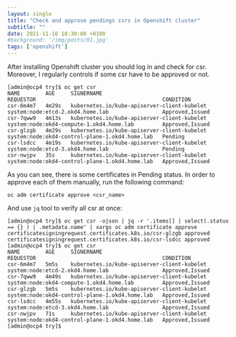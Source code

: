 ```yaml
---
layout: single
title: "Check and approve pendings csrs in Openshift cluster"
subtitle: ""
date: 2021-11-16 18:30:00 +0100
#background: '/img/posts/01.jpg'
tags: ['openshift']
---
```

 
After installing Openshift cluster you should log in and check for csr. Moreover, I regularly controls if some csr have to be approved or not.

````
[admin@ocp4 try]$ oc get csr
NAME        AGE     SIGNERNAME                                    REQUESTOR                                        CONDITION
csr-6m4m7   4m29s   kubernetes.io/kube-apiserver-client-kubelet   system:node:etcd-2.okd4.home.lab                 Approved,Issued
csr-7qww9   4m13s   kubernetes.io/kube-apiserver-client-kubelet   system:node:okd4-compute-1.okd4.home.lab         Approved,Issued
csr-glzgb   4m29s   kubernetes.io/kube-apiserver-client-kubelet   system:node:okd4-control-plane-1.okd4.home.lab   Pending
csr-lsdcc   4m19s   kubernetes.io/kube-apiserver-client-kubelet   system:node:etcd-3.okd4.home.lab                 Pending
csr-nwjpv   35s     kubernetes.io/kube-apiserver-client-kubelet   system:node:okd4-control-plane-1.okd4.home.lab   Approved,Issued
````

As you can see, there is some certificates in Pending status. In order to approve each of them manually, run the following command:
````
oc adm certificate approve <csr_name>
````

And use `jq` tool to verify all csr at once:
````
[admin@ocp4 try]$ oc get csr -ojson | jq -r '.items[] | select(.status == {} ) | .metadata.name' | xargs oc adm certificate approve
certificatesigningrequest.certificates.k8s.io/csr-glzgb approved
certificatesigningrequest.certificates.k8s.io/csr-lsdcc approved
[admin@ocp4 try]$ oc get csr
NAME        AGE     SIGNERNAME                                    REQUESTOR                                        CONDITION
csr-6m4m7   5m5s    kubernetes.io/kube-apiserver-client-kubelet   system:node:etcd-2.okd4.home.lab                 Approved,Issued
csr-7qww9   4m49s   kubernetes.io/kube-apiserver-client-kubelet   system:node:okd4-compute-1.okd4.home.lab         Approved,Issued
csr-glzgb   5m5s    kubernetes.io/kube-apiserver-client-kubelet   system:node:okd4-control-plane-1.okd4.home.lab   Approved,Issued
csr-lsdcc   4m55s   kubernetes.io/kube-apiserver-client-kubelet   system:node:etcd-3.okd4.home.lab                 Approved,Issued
csr-nwjpv   71s     kubernetes.io/kube-apiserver-client-kubelet   system:node:okd4-control-plane-1.okd4.home.lab   Approved,Issued
[admin@ocp4 try]$ 
````


